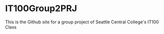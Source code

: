 # IT100Group2PRJ
This is the Github site for a group project of Seattle Central College's IT100 Class
